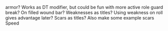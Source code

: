 armor?
    Works as DT modifier, but could be fun with more active role
guard break?
    On filled wound bar?
Weaknesses as titles?
    Using weakness on roll gives advantage later?
Scars as titles?
    Also make some example scars
Speed